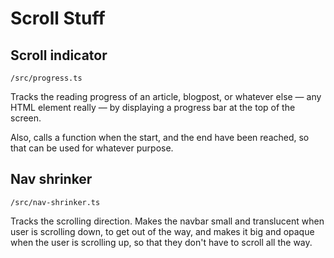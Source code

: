 # Scroll Stuff

## Scroll indicator

`/src/progress.ts`

Tracks the reading progress of an article, blogpost, or whatever else — 
any HTML element really — by displaying a progress bar at the top of
the screen.

Also, calls a function when the start, and the end have been reached, 
so that can be used for whatever purpose.

## Nav shrinker

`/src/nav-shrinker.ts`

Tracks the scrolling direction. Makes the navbar small and translucent when
user is scrolling down, to get out of the way, and makes it big and
opaque when the user is scrolling up, so that they don't have to scroll
all the way.
